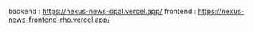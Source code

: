 backend : https://nexus-news-opal.vercel.app/
frontend : https://nexus-news-frontend-rho.vercel.app/